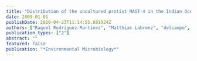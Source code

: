 ```yaml
---
title: "Distribution of the uncultured protist MAST-4 in the Indian Ocean, Drake Passage and Mediterranean Sea assessed by real-time quantitative PCR"
date: 2009-01-01
publishDate: 2020-04-23T11:14:55.881924Z
authors: ["Raquel Rodrı́guez-Martínez", "Matthias Labrenz", "delcampo", "Irene Forn", "Klaus Jürgens", "Ramon Massana"]
publication_types: ["2"]
abstract: ""
featured: false
publication: "*Environmental Microbiology*"
---
```

